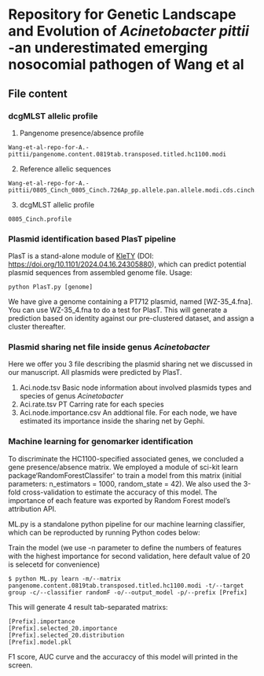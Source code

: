 # Repository for Genetic Landscape and Evolution of _Acinetobacter pittii_ -an underestimated emerging nosocomial pathogen of Wang et al

## File content
### dcgMLST allelic profile
1. Pangenome presence/absence profile
~~~
Wang-et-al-repo-for-A.-pittii/pangenome.content.0819tab.transposed.titled.hc1100.modi
~~~
2. Reference allelic sequences
~~~
Wang-et-al-repo-for-A.-pittii/0805_Cinch_0805_Cinch.726Ap_pp.allele.pan.allele.modi.cds.cinch.fasta
~~~
3. dcgMLST allelic profile
~~~
0805_Cinch.profile
~~~
### Plasmid identification based PlasT pipeline
PlasT is a stand-alone module of [KleTY](https://github.com/zheminzhou/KleTy) (DOI: <https://doi.org/10.1101/2024.04.16.24305880>), which can predict potential plasmid sequences from assembled genome file.
Usage:
~~~
python PlasT.py [genome]
~~~
We have give a genome containing a PT712 plasmid, named [WZ-35_4.fna]. You can use WZ-35_4.fna to do a test for PlasT. This will generate a prediction based on identity against our pre-clustered dataset, and assign a cluster thereafter.

### Plasmid sharing net file inside genus _Acinetobacter_
Here we offer you 3 file describing the plasmid sharing net we discussed in our manuscript. All plasmids were predicted by PlasT.
1. Aci.node.tsv
   Basic node information about involved plasmids types and species of genus _Acinetobacter_
2. Aci.rate.tsv
   PT Carring rate for each species
3. Aci.node.importance.csv
   An addtional file. For each node, we have estimated its importance inside the sharing net by Gephi.

### Machine learning for genomarker identification

To discriminate the HC1100-specified associated genes, we concluded a gene presence/absence matrix. We employed a module of sci-kit learn package‘RandomForestClassifer' to train a model from this matrix (initial parameters: n_estimators = 1000, random_state = 42). We also used the 3-fold cross-validation to estimate the accuracy of this model. The importance of each feature was exported by Random Forest model’s attribution API. 

ML.py is a standalone python pipeline for our machine learning classifier, which can be reproducted by running Python codes below:

Train the model (we use -n parameter to define the numbers of features with the highest importance for second validation, here default value of 20 is selecetd for convenience)
~~~
$ python ML.py learn -m/--matrix pangenome.content.0819tab.transposed.titled.hc1100.modi -t/--target group -c/--classifier randomF -o/--output_model -p/--prefix [Prefix]
~~~
This will generate 4 result tab-separated matrixs: 
~~~
[Prefix].importance
[Prefix].selected_20.importance
[Prefix].selected_20.distribution
[Prefix].model.pkl
~~~
F1 score, AUC curve and the accuraccy of this model will printed in the screen.

